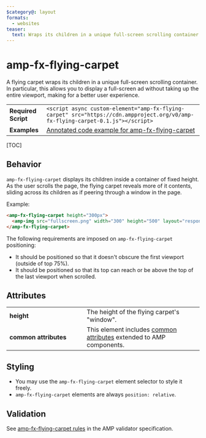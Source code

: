 ```yaml
---
$category@: layout
formats:
  - websites
teaser:
  text: Wraps its children in a unique full-screen scrolling container allowing you to display a full-screen ad without taking up the entire viewport.
---
```

<!---
Copyright 2016 The AMP HTML Authors. All Rights Reserved.

Licensed under the Apache License, Version 2.0 (the "License");
you may not use this file except in compliance with the License.
You may obtain a copy of the License at

      http://www.apache.org/licenses/LICENSE-2.0

Unless required by applicable law or agreed to in writing, software
distributed under the License is distributed on an "AS-IS" BASIS,
WITHOUT WARRANTIES OR CONDITIONS OF ANY KIND, either express or implied.
See the License for the specific language governing permissions and
limitations under the License.
-->

# amp-fx-flying-carpet

A flying carpet wraps its children in a unique full-screen scrolling container. In particular, this allows you to display a full-screen ad without taking up the entire viewport, making for a better user experience.

<table>
  <tr>
    <td class="col-fourty"><strong>Required Script</strong></td>
    <td><code>&lt;script async custom-element="amp-fx-flying-carpet" src="https://cdn.ampproject.org/v0/amp-fx-flying-carpet-0.1.js">&lt;/script></code></td>
  </tr>
  <tr>
    <td class="col-fourty"><strong>Examples</strong></td>
    <td><a href="https://ampbyexample.com/components/amp-fx-flying-carpet/">Annotated code example for amp-fx-flying-carpet</a></td>
  </tr>
</table>

[TOC]

## Behavior

`amp-fx-flying-carpet` displays its children inside a container of fixed height. As the user scrolls the page, the flying carpet reveals more of it contents, sliding across its children as if peering through a window in the page.

Example:

```html
<amp-fx-flying-carpet height="300px">
  <amp-img src="fullscreen.png" width="300" height="500" layout="responsive"></amp-img>
</amp-fx-flying-carpet>
```

The following requirements are imposed on `amp-fx-flying-carpet` positioning:
 - It should be positioned so that it doesn't obscure the first viewport (outside of top 75%).
 - It should be positioned so that its top can reach or be above the top of the last viewport when scrolled.

## Attributes
<table>
  <tr>
    <td width="40%"><strong>height</strong></td>
    <td>The height of the flying carpet's "window".</td>
  </tr>
  <tr>
    <td width="40%"><strong>common attributes</strong></td>
    <td>This element includes <a href="https://amp.dev/documentation/guides-and-tutorials/learn/common_attributes">common attributes</a> extended to AMP components.</td>
  </tr>
</table>


## Styling

- You may use the `amp-fx-flying-carpet` element selector to style it freely.
- `amp-fx-flying-carpet` elements are always `position: relative`.

## Validation

See [amp-fx-flying-carpet rules](https://github.com/ampproject/amphtml/blob/master/extensions/amp-fx-flying-carpet/validator-amp-fx-flying-carpet.protoascii) in the AMP validator specification.

